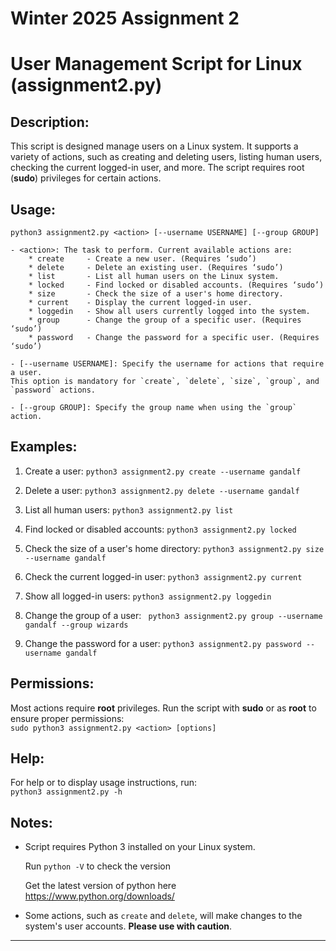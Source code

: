 # Winter 2025 Assignment 2

User Management Script for Linux (assignment2.py)
=============================================
Description:
-------------
This script is designed manage users on a Linux system. It supports a variety of actions, such as creating and deleting users, listing human users, checking the current logged-in user, and more. The script requires root (**sudo**) privileges for certain actions.

Usage:
------
    python3 assignment2.py <action> [--username USERNAME] [--group GROUP]

    - <action>: The task to perform. Current available actions are:
        * create     - Create a new user. (Requires ‘sudo’)
        * delete     - Delete an existing user. (Requires ‘sudo’)
        * list       - List all human users on the Linux system.
        * locked     - Find locked or disabled accounts. (Requires ‘sudo’)
        * size       - Check the size of a user's home directory.
        * current    - Display the current logged-in user.
        * loggedin   - Show all users currently logged into the system.
        * group      - Change the group of a specific user. (Requires ‘sudo’)
        * password   - Change the password for a specific user. (Requires ‘sudo’)

    - [--username USERNAME]: Specify the username for actions that require a user. 
    This option is mandatory for `create`, `delete`, `size`, `group`, and `password` actions.
    
    - [--group GROUP]: Specify the group name when using the `group` action.


Examples:
---------
1. Create a user:
    `python3 assignment2.py create --username gandalf`

2. Delete a user:
    `python3 assignment2.py delete --username gandalf`

3. List all human users:
    `python3 assignment2.py list`

4. Find locked or disabled accounts:
    `python3 assignment2.py locked`

5. Check the size of a user's home directory:
    `python3 assignment2.py size --username gandalf`

6. Check the current logged-in user:
    `python3 assignment2.py current`

7. Show all logged-in users:
    `python3 assignment2.py loggedin`

8. Change the group of a user:
   ` python3 assignment2.py group --username gandalf --group wizards`

9. Change the password for a user:
    `python3 assignment2.py password --username gandalf`

Permissions:
------------
Most actions require **root** privileges. Run the script with **sudo** or as **root** to ensure proper permissions:\
  `sudo python3 assignment2.py <action> [options]`

Help:
-----
For help or to display usage instructions, run:\
`python3 assignment2.py -h`

Notes:
------
- Script requires Python 3 installed on your Linux system.

	Run `python -V` to check the version
    
    Get the latest version of python here
    <https://www.python.org/downloads/>

- Some actions, such as `create` and `delete`, will make changes to the system's user accounts. **Please use with caution**.
---
